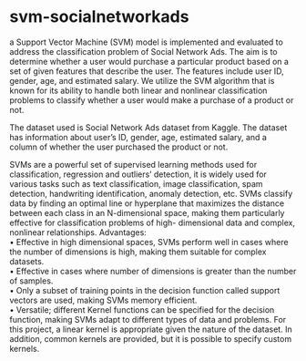 # svm-socialnetworkads
a Support Vector Machine (SVM) model is implemented and evaluated to address the classification problem of Social Network Ads. 
The aim is to determine whether a user would purchase a particular product based on a set of given features that describe the user. 
The features include user ID, gender, age, and estimated salary. 
We utilize the SVM algorithm that is known for its ability to handle both linear and nonlinear classification problems to classify whether a user would make a purchase of a
product or not.

The dataset used is Social Network Ads dataset from Kaggle. The dataset has
information about user’s ID, gender, age, estimated salary, and a column of
whether the user purchased the product or not.

SVMs are a powerful set of supervised learning methods used for classification,
regression and outliers’ detection, it is widely used for various tasks such as text
classification, image classification, spam detection, handwriting identification,
anomaly detection, etc. SVMs classify data by finding an optimal line or
hyperplane that maximizes the distance between each class in an N-dimensional
space, making them particularly effective for classification problems of high-
dimensional data and complex, nonlinear relationships.
Advantages:<br/>
• Effective in high dimensional spaces, SVMs perform well in cases
where the number of dimensions is high, making them suitable for
complex datasets.<br/>
• Effective in cases where number of dimensions is greater than the
number of samples.<br/>
• Only a subset of training points in the decision function called
support vectors are used, making SVMs memory efficient.<br/>
• Versatile; different Kernel functions can be specified for the
decision function, making SVMs adapt to different types of data and
problems. For this project, a linear kernel is appropriate given the
nature of the dataset. In addition, common kernels are provided,
but it is possible to specify custom kernels.
